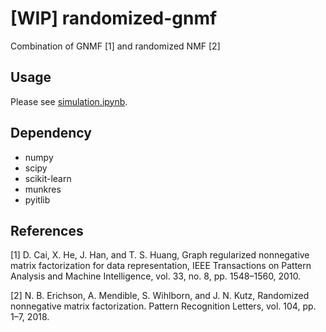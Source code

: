 # [WIP] randomized-gnmf

Combination of GNMF [1] and randomized NMF [2]

Usage
-----

Please see [simulation.ipynb][sim].

Dependency
----------

- numpy
- scipy
- scikit-learn
- munkres
- pyitlib

References
----------

[1] D. Cai, X. He, J. Han, and T. S. Huang, Graph regularized nonnegative matrix factorization for data representation, IEEE Transactions on Pattern Analysis and Machine Intelligence, vol. 33, no. 8, pp. 1548–1560, 2010.

[2] N. B. Erichson, A. Mendible, S. Wihlborn, and J. N. Kutz, Randomized nonnegative matrix factorization. Pattern Recognition Letters, vol. 104, pp. 1–7, 2018.

[sim]: https://github.com/tsano430/randomized-gnmf/blob/master/simulation.ipynb
